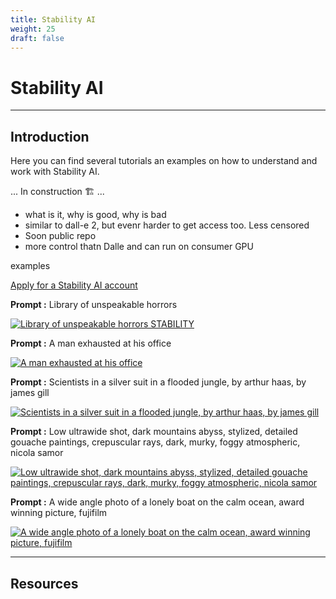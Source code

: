```yaml
---
title: Stability AI
weight: 25
draft: false
---
```


# Stability AI

---

## Introduction

Here you can find several tutorials an examples on how to understand and work with Stability AI.

... In construction 🏗️ ...

- what is it, why is good, why is bad
- similar to dall-e 2, but evenr harder to get access too. Less censored
- Soon public repo
- more control thatn Dalle and can run on consumer GPU

examples

[Apply for a Stability AI account](https://stability.ai/)

<!-- usage: !dream [-h] [--tokenize] [--height HEIGHT] [--width WIDTH]
[--cfg_scale CFG_SCALE] [--number NUMBER] [--separate-images]
[--grid] [--sampler SAMPLER] [--steps STEPS] [--seed SEED]
[--prior PRIOR] [--ascii] [--asciicols ASCIICOLS]
[prompt ...]

positional arguments:
prompt

optional arguments:
-h, --help
--tokenize, -t show CLIP tokenization output
--height HEIGHT, -H HEIGHT
[512] height of image (multiple of 64)
--width WIDTH, -W WIDTH
[512] width of image (multiple of 64)
--cfg_scale CFG_SCALE, -C CFG_SCALE
[7.0] CFG scale factor
--number NUMBER, -n NUMBER
[1] number of images
--separate-images, -i
Return multiple images as separate files.
--grid, -g Composite multiple images into a grid.
--sampler SAMPLER, -A SAMPLER
[k_lms] (ddim, plms, k_euler, k_euler_ancestral,
k_heun, k_dpm_2, k_dpm_2_ancestral, k_lms)
--steps STEPS, -s STEPS
[50] number of steps
--seed SEED, -S SEED random seed to use
--prior PRIOR, -p PRIOR
vector_adjust_prior
--ascii, -a a trip back to 1970
--asciicols ASCIICOLS, -ac ASCIICOLS
If ascii, number of text columns -->

<!-- !dream "library of unspoken horrors" -W 1024 -n 4 -g -S 315430079 The seeds for each individual image are: [927527191, 316615135, 4252812040, 315430079] -->

**Prompt :** Library of unspeakable horrors

[![Library of unspeakable horrors STABILITY](/images/tutorials/ai/stability_ex_1.png)](/images/tutorials/ai/stability_ex_1.png)

**Prompt :** A man exhausted at his office

[![A man exhausted at his office](/images/tutorials/ai/stability_ex_2.png)](/images/tutorials/ai/stability_ex_2.png)

**Prompt :** Scientists in a silver suit in a flooded jungle, by arthur haas, by james gill

[![Scientists in a silver suit in a flooded jungle, by arthur haas, by james gill](/images/tutorials/ai/stability_ex_3.png)](/images/tutorials/ai/stability_ex_3.png)

**Prompt :** Low ultrawide shot, dark mountains abyss, stylized, detailed gouache paintings, crepuscular rays, dark, murky, foggy atmospheric, nicola samor

[![Low ultrawide shot, dark mountains abyss, stylized, detailed gouache paintings, crepuscular rays, dark, murky, foggy atmospheric, nicola samor](/images/tutorials/ai/stability_ex_4.png)](/images/tutorials/ai/stability_ex_4.png)

**Prompt :** A wide angle photo of a lonely boat on the calm ocean, award winning picture, fujifilm

[![A wide angle photo of a lonely boat on the calm ocean, award winning picture, fujifilm](/images/tutorials/ai/stability_ex_5.png)](/images/tutorials/ai/stability_ex_5.png)

---

## Resources

